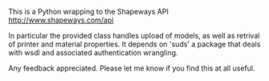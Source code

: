 This is a Python wrapping to the Shapeways API
http://www.shapeways.com/api


In particular the provided class handles upload of models, as well as retrival of printer and material properties.  It depends on 'suds' a package that deals with wsdl and associated authentication wrangling.

Any feedback appreciated.  Please let me know if you find this at all useful.